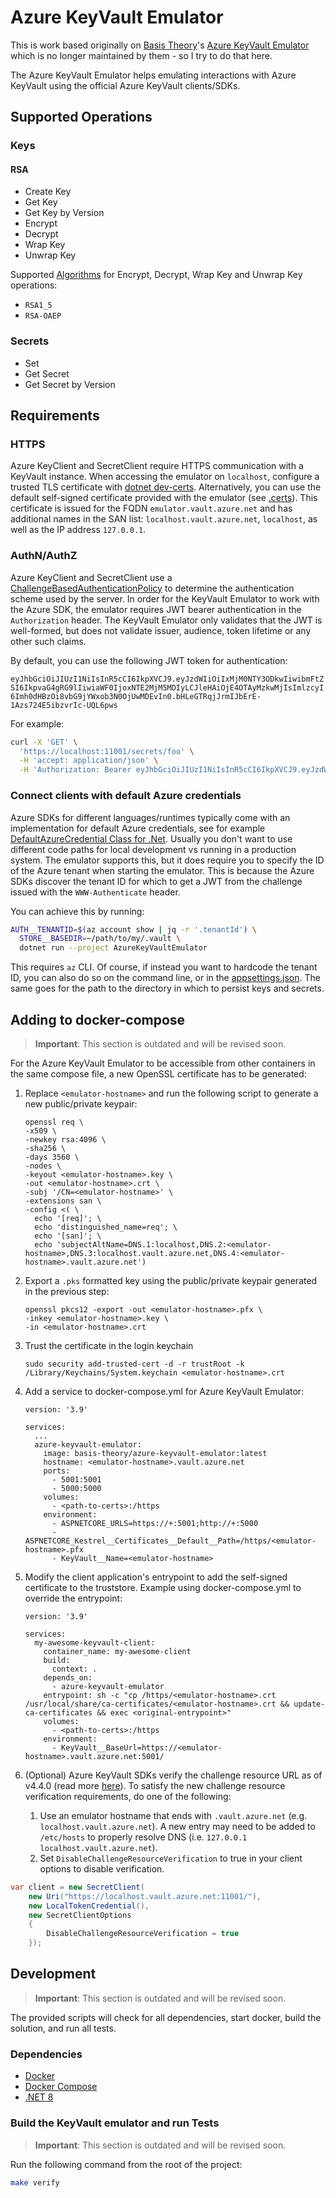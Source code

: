 # Azure KeyVault Emulator

This is work based originally on [Basis Theory](https://basistheory.com/)'s
[Azure KeyVault Emulator](https://github.com/Basis-Theory/azure-keyvault-emulator)
which is no longer maintained by them - so I try to do that here.

The Azure KeyVault Emulator helps emulating interactions with Azure KeyVault
using the official Azure KeyVault clients/SDKs.

## Supported Operations

### Keys

#### RSA

- Create Key
- Get Key
- Get Key by Version
- Encrypt
- Decrypt
- Wrap Key
- Unwrap Key

Supported [Algorithms](https://learn.microsoft.com/en-us/rest/api/keyvault/keys/decrypt/decrypt?view=rest-keyvault-keys-7.4&tabs=HTTP#jsonwebkeyencryptionalgorithm)
for Encrypt, Decrypt, Wrap Key and Unwrap Key operations:
  - `RSA1_5`
  - `RSA-OAEP`

### Secrets

- Set
- Get Secret
- Get Secret by Version

## Requirements

### HTTPS

Azure KeyClient and SecretClient require HTTPS communication with a KeyVault
instance. When accessing the emulator on `localhost`, configure a trusted TLS
certificate with [dotnet dev-certs](https://docs.microsoft.com/en-us/dotnet/core/additional-tools/self-signed-certificates-guide#with-dotnet-dev-certs).
Alternatively, you can use the default self-signed certificate provided with the
emulator (see [.certs](./.certs)). This certificate is issued for the FQDN
`emulator.vault.azure.net` and has additional names in the SAN list:
`localhost.vault.azure.net`, `localhost`, as well as the IP address `127.0.0.1`.

### AuthN/AuthZ

Azure KeyClient and SecretClient use a
[ChallengeBasedAuthenticationPolicy](https://github.com/Azure/azure-sdk-for-net/blob/b30fa6d0d402511fdf3270c5d1d9ae5dfa2a0340/sdk/keyvault/Azure.Security.KeyVault.Shared/src/ChallengeBasedAuthenticationPolicy.cs#L64-L66)
to determine the authentication scheme used by the server. In order for the
KeyVault Emulator to work with the Azure SDK, the emulator requires JWT bearer
authentication in the `Authorization` header. The KeyVault Emulator only
validates that the JWT is well-formed, but does not validate issuer, audience,
token lifetime or any other such claims.

By default, you can use the following JWT token for authentication:

`eyJhbGciOiJIUzI1NiIsInR5cCI6IkpXVCJ9.eyJzdWIiOiIxMjM0NTY3ODkwIiwibmFtZSI6IkpvaG4gRG9lIiwiaWF0IjoxNTE2MjM5MDIyLCJleHAiOjE4OTAyMzkwMjIsImlzcyI6Imh0dHBzOi8vbG9jYWxob3N0OjUwMDEvIn0.bHLeGTRqjJrmIJbErE-1Azs724E5ibzvrIc-UQL6pws`

For example:

```bash
curl -X 'GET' \
  'https://localhost:11001/secrets/foo' \
  -H 'accept: application/json' \
  -H 'Authorization: Bearer eyJhbGciOiJIUzI1NiIsInR5cCI6IkpXVCJ9.eyJzdWIiOiIxMjM0NTY3ODkwIiwibmFtZSI6IkpvaG4gRG9lIiwiaWF0IjoxNTE2MjM5MDIyLCJleHAiOjE4OTAyMzkwMjIsImlzcyI6Imh0dHBzOi8vbG9jYWxob3N0OjUwMDEvIn0.bHLeGTRqjJrmIJbErE-1Azs724E5ibzvrIc-UQL6pws'
```

### Connect clients with default Azure credentials

Azure SDKs for different languages/runtimes typically come with an implementation
for default Azure credentials, see for example [DefaultAzureCredential Class for .Net](https://learn.microsoft.com/en-us/dotnet/api/azure.identity.defaultazurecredential?view=azure-dotnet). Usually you don't want to use
different code paths for local development vs running in a production system.
The emulator supports this, but it does require you to specify the ID of the
Azure tenant when starting the emulator. This is because the Azure SDKs discover
the tenant ID for which to get a JWT from the challenge issued with the
`WWW-Authenticate` header.

You can achieve this by running:

```bash
AUTH__TENANTID=$(az account show | jq -r '.tenantId') \
  STORE__BASEDIR=~/path/to/my/.vault \
  dotnet run --project AzureKeyVaultEmulator
```

This requires `az` CLI. Of course, if instead you want to hardcode the tenant ID,
you can also do so on the command line, or in the [appsettings.json](./AzureKeyVaultEmulator/appsettings.json).
The same goes for the path to the directory in which to persist keys and secrets.

## Adding to docker-compose

> **Important**: This section is outdated and will be revised soon.

For the Azure KeyVault Emulator to be accessible from other containers in the
same compose file, a new OpenSSL certificate has to be generated:

1. Replace `<emulator-hostname>` and run the following script to generate a new public/private keypair:

    ```
    openssl req \
    -x509 \
    -newkey rsa:4096 \
    -sha256 \
    -days 3560 \
    -nodes \
    -keyout <emulator-hostname>.key \
    -out <emulator-hostname>.crt \
    -subj '/CN=<emulator-hostname>' \
    -extensions san \
    -config <( \
      echo '[req]'; \
      echo 'distinguished_name=req'; \
      echo '[san]'; \
      echo 'subjectAltName=DNS.1:localhost,DNS.2:<emulator-hostname>,DNS.3:localhost.vault.azure.net,DNS.4:<emulator-hostname>.vault.azure.net')
    ```

1. Export a `.pks` formatted key using the public/private keypair generated in the previous step:

    ```
    openssl pkcs12 -export -out <emulator-hostname>.pfx \
    -inkey <emulator-hostname>.key \
    -in <emulator-hostname>.crt
    ```

1. Trust the certificate in the login keychain

    ```
    sudo security add-trusted-cert -d -r trustRoot -k /Library/Keychains/System.keychain <emulator-hostname>.crt
    ```

1. Add a service to docker-compose.yml for Azure KeyVault Emulator:

    ```
    version: '3.9'
    
    services:
      ...
      azure-keyvault-emulator:
        image: basis-theory/azure-keyvault-emulator:latest
        hostname: <emulator-hostname>.vault.azure.net
        ports:
          - 5001:5001
          - 5000:5000
        volumes:
          - <path-to-certs>:/https
        environment:
          - ASPNETCORE_URLS=https://+:5001;http://+:5000
          - ASPNETCORE_Kestrel__Certificates__Default__Path=/https/<emulator-hostname>.pfx
          - KeyVault__Name=<emulator-hostname>
    ```

1. Modify the client application's entrypoint to add the self-signed certificate to the truststore. Example using docker-compose.yml to override the entrypoint:

    ```
    version: '3.9'
    
    services:
      my-awesome-keyvault-client:
        container_name: my-awesome-client
        build:
          context: .
        depends_on:
          - azure-keyvault-emulator
        entrypoint: sh -c "cp /https/<emulator-hostname>.crt /usr/local/share/ca-certificates/<emulator-hostname>.crt && update-ca-certificates && exec <original-entrypoint>"
        volumes:
          - <path-to-certs>:/https
        environment:
          - KeyVault__BaseUrl=https://<emulator-hostname>.vault.azure.net:5001/
    ```

1. (Optional) Azure KeyVault SDKs verify the challenge resource URL as of v4.4.0 (read more [here](https://devblogs.microsoft.com/azure-sdk/guidance-for-applications-using-the-key-vault-libraries/)). 
To satisfy the new challenge resource verification requirements, do one of the following:
   1. Use an emulator hostname that ends with `.vault.azure.net` (e.g. `localhost.vault.azure.net`). A new entry may need to be added to `/etc/hosts` to properly resolve DNS (i.e. `127.0.0.1 localhost.vault.azure.net`).
   1. Set `DisableChallengeResourceVerification` to true in your client options to disable verification.
```csharp
var client = new SecretClient(
    new Uri("https://localhost.vault.azure.net:11001/"), 
    new LocalTokenCredential(), 
    new SecretClientOptions
    {
        DisableChallengeResourceVerification = true
    });
```

## Development

> **Important**: This section is outdated and will be revised soon.

The provided scripts will check for all dependencies, start docker, build the solution, and run all tests.

### Dependencies
- [Docker](https://www.docker.com/products/docker-desktop)
- [Docker Compose](https://www.docker.com/products/docker-desktop)
- [.NET 8](https://dotnet.microsoft.com/download/dotnet/8.0)

### Build the KeyVault emulator and run Tests

> **Important**: This section is outdated and will be revised soon.

Run the following command from the root of the project:

```sh
make verify
```
